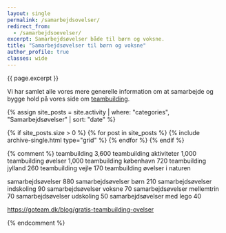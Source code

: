 ```yaml
---
layout: single
permalink: /samarbejdsovelser/
redirect_from:
  - /samarbejdsoevelser/
excerpt: Samarbejdsøvelser både til børn og voksne.
title: "Samarbejdsøvelser til børn og voksne"
author_profile: true
classes: wide
---
```


{{ page.excerpt }}

Vi har samlet alle vores mere generelle information om at samarbejde og bygge hold på vores side om [teambuilding](/teambuilding/).

{% assign site_posts = site.activity | where: "categories", "Samarbejdsøvelser" | sort: "date" %}

<div class="feature__wrapper">

{% if site_posts.size > 0 %}
  {% for post in site_posts %}
    {% include archive-single.html type="grid" %}
  {% endfor %}
{% endif %}

</div>

{% comment %}
teambuilding 3,600
teambuilding aktiviteter 1,000
teambuilding øvelser 1,000
teambuilding københavn 720
teambuilding jylland 260
teambuilding vejle 170
teambuilding øvelser i naturen

samarbejdsøvelser 880
samarbejdsøvelser børn 210
samarbejdsøvelser indskoling 90
samarbejdsøvelser voksne 70
samarbejdsøvelser mellemtrin 70
samarbejdsøvelser udskoling 50
samarbejdsøvelser med lego 40


https://goteam.dk/blog/gratis-teambuilding-ovelser


{% endcomment %}
